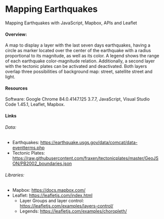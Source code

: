 # Mapping Earthquakes
Mapping Earthquakes with JavaScript, Mapbox, APIs and Leaflet

#### Overview:

A map to display a layer with the last seven days earthquakes, having a circle as marker located over the center of the earthquake with a radius proportional to its magnitude, as well as its color. A legend shows the range of each earthquake color-magnitude relation.
Additionally, a second layer with the tectonic plates can be activated and deactivated.
Both layers overlap three possibilities of background map: street, satellite street and light.

#### Resources
Software: Google Chrome 84.0.4147.125 3.7.7, JavaScript, Visual Studio Code 1.45.1, Leaflet, Mapbox.


#### Links

###### Data:

* Earthquakes: https://earthquake.usgs.gov/data/comcat/data-eventterms.php
* Tectonic Plates: https://raw.githubusercontent.com/fraxen/tectonicplates/master/GeoJSON/PB2002_boundaries.json

###### Libraries:
* Mapbox: https://docs.mapbox.com/
* Leaflet: https://leafletjs.com/index.html
    - Layer Groups and layer control: https://leafletjs.com/examples/layers-control/
    - Legends: https://leafletjs.com/examples/choropleth/


